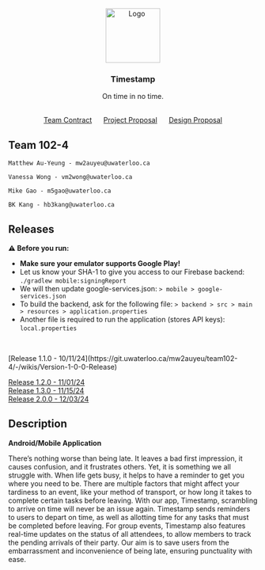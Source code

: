 <div align="center" id="readme-top">
    <br /><br />
    <img src="https://bkctrl.s3.ca-central-1.amazonaws.com/applogo.png" alt="Logo" width="110" height="110">

<h3 align="center">Timestamp</h3>
<p align="center">On time in no time.<br /><br />
</p>

[Team Contract](https://git.uwaterloo.ca/mw2auyeu/team102-4/-/wikis/Team-Contract)&nbsp;&nbsp;&nbsp;&nbsp;&nbsp;
[Project Proposal](https://git.uwaterloo.ca/mw2auyeu/team102-4/-/wikis/Project-Proposal)&nbsp;&nbsp;&nbsp;&nbsp;&nbsp;
[Design Proposal](https://git.uwaterloo.ca/mw2auyeu/team102-4/-/wikis/design-proposal)
</div>


## Team 102-4

    Matthew Au-Yeung - mw2auyeu@uwaterloo.ca

    Vanessa Wong - vm2wong@uwaterloo.ca

    Mike Gao - m5gao@uwaterloo.ca

    BK Kang - hb3kang@uwaterloo.ca


<h2>Releases</h2>
<strong>⚠️ Before you run:</br></strong>
<ul>
  <li><strong>Make sure your emulator supports Google Play!</strong></li>
  <li>Let us know your SHA-1 to give you access to our Firebase backend: </br><code>./gradlew mobile:signingReport</code></li>
  <li>We will then update google-services.json:
  <code>> mobile > google-services.json</code></li>
  <li>To build the backend, ask for the following file:
  <code>> backend > src > main > resources > application.properties</code>
</li>
  <li>Another file is required to run the application (stores API keys): <code>local.properties</code></li>
</ul>


<p></br></p>
[Release 1.1.0 - 10/11/24](https://git.uwaterloo.ca/mw2auyeu/team102-4/-/wikis/Version-1-0-0-Release) 

[Release 1.2.0 - 11/01/24](https://git.uwaterloo.ca/mw2auyeu/team102-4/-/wikis/Version-1.2.0-Release-Notes)  
[Release 1.3.0 - 11/15/24](https://git.uwaterloo.ca/mw2auyeu/team102-4/-/wikis/Version-1.3.0-Release-Notes)  
[Release 2.0.0 - 12/03/24](https://git.uwaterloo.ca/mw2auyeu/team102-4/-/wikis/Version-2.0.0-Release-Notes) 

## Description

**Android/Mobile Application**

There’s nothing worse than being late. It leaves a bad first impression, it causes confusion, and it frustrates others. Yet, it is something we all struggle with. When life gets busy, it helps to have a reminder to get you where you need to be. There are multiple factors that might affect your tardiness to an event, like your method of transport, or how long it takes to complete certain tasks before leaving. With our app, Timestamp, scrambling to arrive on time will never be an issue again. Timestamp sends reminders to users to depart on time, as well as allotting time for any tasks that must be completed before leaving. For group events, Timestamp also features real-time updates on the status of all attendees, to allow members to track the pending arrivals of their party. Our aim is to save users from the embarrassment and inconvenience of being late, ensuring punctuality with ease.
